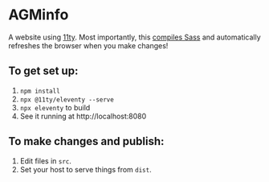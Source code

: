 # AGMinfo

A website using [11ty](https://www.11ty.io). Most importantly, this [compiles Sass](https://twitter.com/eleven_ty/status/1154938800885420032) and automatically refreshes the browser when you make changes!

## To get set up:

1. `npm install`
2. `npx @11ty/eleventy --serve`
3. `npx eleventy` to build
3. See it running at http://localhost:8080

## To make changes and publish:

1. Edit files in `src`.
2. Set your host to serve things from `dist`.
